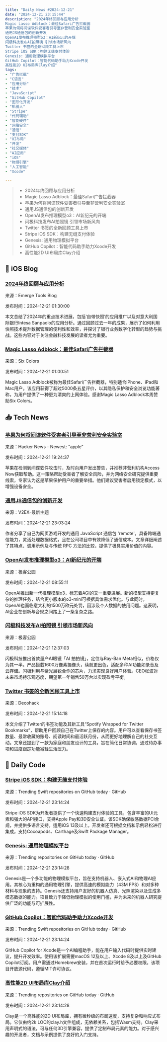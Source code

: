 ```yaml
---
title: "Daily News #2024-12-21"
date: "2024-12-21 23:15:44"
description: "2024年终回顾与应用分析
Magic Lasso Adblock：最佳Safari广告拦截器
苹果为何将间谍软件受害者引导至非营利安全实验室
通用JS通信包的创新开发
OpenAI发布推理模型o3：AI新纪元的开端
闪极科技发布AI拍照镜 引领市场新风向
Twitter 书签的全新回顾工具上市
Stripe iOS SDK：构建无缝支付体验
Genesis: 通用物理模拟平台
GitHub Copilot：智能代码助手助力Xcode开发
高性能2D UI布局库Clay介绍"
tags: 
- "广告拦截"
- "C语言"
- "应用分析"
- "技术"
- "JavaScript"
- "GitHub Copilot"
- "图形化开发"
- "机器人"
- "Stripe"
- "代码辅助"
- "智能硬件"
- "网络安全"
- "通信"
- "支付SDK"
- "UI布局"
- "开发"
- "社交媒体"
- "AI应用"
- "iOS"
- "物理引擎"
- "人工智能"
- "Xcode"

---
```


> - 2024年终回顾与应用分析
> - Magic Lasso Adblock：最佳Safari广告拦截器
> - 苹果为何将间谍软件受害者引导至非营利安全实验室
> - 通用JS通信包的创新开发
> - OpenAI发布推理模型o3：AI新纪元的开端
> - 闪极科技发布AI拍照镜 引领市场新风向
> - Twitter 书签的全新回顾工具上市
> - Stripe iOS SDK：构建无缝支付体验
> - Genesis: 通用物理模拟平台
> - GitHub Copilot：智能代码助手助力Xcode开发
> - 高性能2D UI布局库Clay介绍

## 🍎 iOS Blog

### [2024年终回顾与应用分析](https://www.emergetools.com/newsletter/december-2024)

来源：Emerge Tools Blog

发布时间：2024-12-21 01:30:00

本文总结了2024年的重点技术进展，包括‘自带快照’的应用推广以及对意大利国际银行Intesa Sanpaolo的应用分析。通过回顾过去一年的成果，展示了如何利用快照技术提升数据管理的便利性和效率，并探讨了银行业务数字化转型的趋势与挑战。这些内容对于关注金融科技发展的读者尤为重要。

### [Magic Lasso Adblock：最佳Safari广告拦截器](https://sixcolors.com/sponsor/2024/12/magic-lasso-adblock-incredibly-private-and-secure-safari-web-browsing-10/)

来源：Six Colors

发布时间：2024-12-21 01:00:51

Magic Lasso Adblock被称为最佳Safari广告拦截器，特别适合iPhone、iPad和Mac用户。该应用获得了超过5000条五星评价，以其隐私保护和安全浏览功能著称，为用户提供了一种更为清爽的上网体验。感谢Magic Lasso Adblock本周赞助Six Colors。

## 📥 Tech News

### [苹果为何将间谍软件受害者引导至非营利安全实验室](https://techcrunch.com/2024/12/20/why-apple-sends-spyware-victims-to-this-nonprofit-security-lab/)

来源：Hacker News - Newest: "apple"

发布时间：2024-12-21 19:24:37

苹果在检测到间谍软件攻击时，及时向用户发出警告，并推荐非营利机构Access Now获取帮助。这一策略帮助受害者了解安全风险，并为网络安全研究提供重要线索，专家认为这是苹果保护用户的重要举措。他们建议受害者启用锁定模式，以增强设备安全。

### [通用JS通信包的创新开发](https://www.v2ex.com/t/1099336)

来源：V2EX-最新主题

发布时间：2024-12-21 23:03:24

作者分享了自己为网页游戏开发的通用 JavaScript 通信包 'remote'，具备跨端通信能力，灵活处理数据格式，且在公司项目中有效降低了通信成本。文章详细阐述了其特点、调用示例及与传统 RPC 方法的比较，提供了极具实用价值的内容。

### [OpenAI发布推理模型o3：AI新纪元的开端](http://www.geekpark.net/news/344497)

来源：极客公园

发布时间：2024-12-21 08:55:11

OpenAI推出新一代推理模型o3，标志着AGI的又一重要进展。新的模型支持更复杂的推理任务，结合更小版本的o3-mini可根据具体需求优化。与此同时，OpenAI也面临意大利的1500万欧元处罚，因涉及个人数据的使用问题。这表明，AI企业在创新与合规之间踏上了一条复杂之路。

### [闪极科技发布AI拍照镜 引领市场新风向](http://www.geekpark.net/news/344498)

来源：极客公园

发布时间：2024-12-21 12:37:03

闪极科技推出首款量产AI眼镜「AI 拍拍镜」，定位与Ray-Ban Meta相似，价格仅为其一半。产品搭载1600万像素摄像头，续航更出色，适配多种AI功能如录音及云存储。闪极利用与紫光展锐合作的芯片，力求实现良好用户体验。CEO张波对未来市场持乐观态度，期望第一年销售50万台以实现盈亏平衡。

### [Twitter 书签的全新回顾工具上市](https://decohack.com/producthunt-daily-2024-12-21/)

来源：Decohack

发布时间：2024-12-21 15:14:18

本文介绍了Twitter的书签功能及其新工具“Spotify Wrapped for Twitter Bookmarks”，帮助用户回顾自己在Twitter上保存的内容。用户可以查看保存书签数量、最常收藏的账号、阅读时间和最活跃月份，从而更好地理解自己的社交互动。文章还提到了一款为家庭和朋友设计的工具，旨在简化日常协调，通过待办事项和进度跟踪功能减轻生活压力。

## 💾 Daily Code

### [Stripe iOS SDK：构建无缝支付体验](https://github.com/stripe/stripe-ios)

来源：Trending Swift repositories on GitHub today · GitHub

发布时间：2024-12-21 23:14:24

Stripe iOS SDK为开发者提供了一个快速构建支付体验的工具，包含丰富的UI元素和强大的API接口，支持Apple Pay和3D安全认证。该SDK确保敏感数据PCI合规，并提供多语言支持，适用iOS 13及以上。开发者还可根据文档和示例轻松进行集成，支持Cocoapods、Carthage及Swift Package Manager。

### [Genesis: 通用物理模拟平台](https://github.com/Genesis-Embodied-AI/Genesis)

来源：Trending repositories on GitHub today · GitHub

发布时间：2024-12-21 23:14:28

Genesis是一个多功能的物理模拟平台，旨在支持机器人、嵌入式AI和物理AI应用。其核心为重构的通用物理引擎，提供高速的模拟能力（43M FPS）和对多种材料与现象的支持。Genesis还支持用户友好的机器人仿真、光照渲染以及生成多模态数据的能力。项目致力于降低物理模拟的使用门槛，并为未来的机器人研究提供广泛的功能与可扩展性。

### [GitHub Copilot：智能代码助手助力Xcode开发](https://github.com/github/CopilotForXcode)

来源：Trending Swift repositories on GitHub today · GitHub

发布时间：2024-12-21 23:14:24

GitHub Copilot for Xcode是一个AI编程助手，能在用户输入代码时提供实时建议，提升开发效率。使用该扩展需要macOS 12及以上、Xcode 8及以上及GitHub Copilot订阅。用户需通过Homebrew安装，并在首次运行时给予必要权限。该项目开放源代码，遵循MIT许可协议。

### [高性能2D UI布局库Clay介绍](https://github.com/nicbarker/clay)

来源：Trending repositories on GitHub today · GitHub

发布时间：2024-12-21 23:14:28

Clay是一个高性能的2D UI布局库，拥有微秒级的布局速度，支持复杂和响应式布局。它仅由约2k LOC的clay.h文件组成，无依赖关系，包括Wasm支持。Clay采用声明式的语法，可与任何3D引擎兼容，提供了定制布局元素的能力。对于感兴趣的开发者，文档与示例提供了良好的入门支持。

